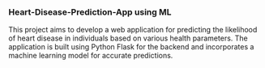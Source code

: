 ### Heart-Disease-Prediction-App using ML

This project aims to develop a web application for predicting the likelihood of heart disease in individuals based on various health parameters. The application is built using Python Flask for the backend and incorporates a machine learning model for accurate predictions.
